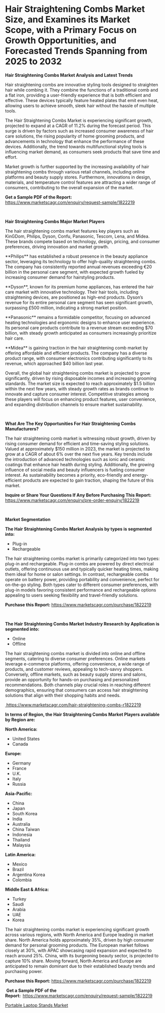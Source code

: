 <p><h1>Hair Straightening Combs Market Size, and Examines its Market Scope, with a Primary Focus on Growth Opportunities, and Forecasted Trends Spanning from 2025 to 2032</h1></p><p><strong>Hair Straightening Combs Market Analysis and Latest Trends</strong></p>
<p><p>Hair straightening combs are innovative styling tools designed to straighten hair while combing it. They combine the functions of a traditional comb and a flat iron, providing a user-friendly experience that is both efficient and effective. These devices typically feature heated plates that emit even heat, allowing users to achieve smooth, sleek hair without the hassle of multiple tools.</p><p>The Hair Straightening Combs Market is experiencing significant growth, projected to expand at a CAGR of 11.2% during the forecast period. This surge is driven by factors such as increased consumer awareness of hair care solutions, the rising popularity of home grooming products, and advancements in technology that enhance the performance of these devices. Additionally, the trend towards multifunctional styling tools is influencing market demand, as consumers seek products that save time and effort.</p><p>Market growth is further supported by the increasing availability of hair straightening combs through various retail channels, including online platforms and beauty supply stores. Furthermore, innovations in design, materials, and temperature control features are attracting a wider range of consumers, contributing to the overall expansion of the market.</p></p>
<p><strong>Get a Sample PDF of the Report:&nbsp;</strong> <a href="https://www.marketscagr.com/enquiry/request-sample/1822219?utm_campaign=2236&utm_medium=2&utm_source=Github&utm_content=ia&utm_term=07022025&utm_id=hair-straightening-combs">https://www.marketscagr.com/enquiry/request-sample/1822219</a></p>
<p>&nbsp;</p>
<p><strong>Hair Straightening Combs Major Market Players</strong></p>
<p><p>The hair straightening combs market features key players such as KinGDom, Philips, Dyson, Confu, Panasonic, Tescom, Lena, and Midea. These brands compete based on technology, design, pricing, and consumer preferences, driving innovation and market growth.</p><p>**Philips** has established a robust presence in the beauty appliance sector, leveraging its technology to offer high-quality straightening combs. The company has consistently reported annual revenues exceeding €20 billion in the personal care segment, with expected growth fueled by increasing consumer demand for hairstyling products.</p><p>**Dyson**, known for its premium home appliances, has entered the hair care market with innovative technology. Their hair tools, including straightening devices, are positioned as high-end products. Dyson’s revenue for its entire personal care segment has seen significant growth, surpassing £500 million, indicating a strong market position.</p><p>**Panasonic** remains a formidable competitor, focusing on advanced heating technologies and ergonomic designs to enhance user experience. Its personal care products contribute to a revenue stream exceeding $70 billion, with steady growth anticipated as consumers increasingly prioritize hair care.</p><p>**Midea** is gaining traction in the hair straightening comb market by offering affordable and efficient products. The company has a diverse product range, with consumer electronics contributing significantly to its revenue, which approached $40 billion last year.</p><p>Overall, the global hair straightening combs market is projected to grow significantly, driven by rising disposable incomes and increasing grooming standards. The market size is expected to reach approximately $1.5 billion within the next few years, with steady growth rates as brands continue to innovate and capture consumer interest. Competitive strategies among these players will focus on enhancing product features, user convenience, and expanding distribution channels to ensure market sustainability.</p></p>
<p>&nbsp;</p>
<p><strong>What Are The Key Opportunities For Hair Straightening Combs Manufacturers?</strong></p>
<p><p>The hair straightening comb market is witnessing robust growth, driven by rising consumer demand for efficient and time-saving styling solutions. Valued at approximately $150 million in 2023, the market is projected to grow at a CAGR of about 6% over the next five years. Key trends include the introduction of advanced technologies such as ionic and ceramic coatings that enhance hair health during styling. Additionally, the growing influence of social media and beauty influencers is fueling consumer interest. As sustainability becomes a priority, eco-friendly and energy-efficient products are expected to gain traction, shaping the future of this market.</p></p>
<p><strong>Inquire or Share Your Questions If Any Before Purchasing This Report:</strong> <a href="https://www.marketscagr.com/enquiry/pre-order-enquiry/1822219?utm_campaign=2236&utm_medium=2&utm_source=Github&utm_content=ia&utm_term=07022025&utm_id=hair-straightening-combs">https://www.marketscagr.com/enquiry/pre-order-enquiry/1822219</a></p>
<p>&nbsp;</p>
<p><strong>Market Segmentation</strong></p>
<p><strong>The Hair Straightening Combs Market Analysis by types is segmented into:</strong></p>
<p><ul><li>Plug-in</li><li>Rechargeable</li></ul></p>
<p><p>The hair straightening combs market is primarily categorized into two types: plug-in and rechargeable. Plug-in combs are powered by direct electrical outlets, offering continuous use and typically quicker heating times, making them ideal for home or salon settings. In contrast, rechargeable combs operate on battery power, providing portability and convenience, perfect for on-the-go styling. Both types cater to different consumer preferences, with plug-in models favoring consistent performance and rechargeable options appealing to users seeking flexibility and travel-friendly solutions.</p></p>
<p><strong>Purchase this Report:&nbsp;</strong><a href="https://www.marketscagr.com/purchase/1822219?utm_campaign=2236&utm_medium=2&utm_source=Github&utm_content=ia&utm_term=07022025&utm_id=hair-straightening-combs">https://www.marketscagr.com/purchase/1822219</a></p>
<p>&nbsp;</p>
<p><strong>The Hair Straightening Combs Market Industry Research by Application is segmented into:</strong></p>
<p><ul><li>Online</li><li>Offline</li></ul></p>
<p><p>The hair straightening combs market is divided into online and offline segments, catering to diverse consumer preferences. Online markets leverage e-commerce platforms, offering convenience, a wide range of products, and customer reviews, appealing to tech-savvy shoppers. Conversely, offline markets, such as beauty supply stores and salons, provide an opportunity for hands-on purchasing and personalized recommendations. Both channels play crucial roles in reaching different demographics, ensuring that consumers can access hair straightening solutions that align with their shopping habits and needs.</p></p>
<p><a href="https://www.marketscagr.com/hair-straightening-combs-r1822219?utm_campaign=2236&utm_medium=2&utm_source=Github&utm_content=ia&utm_term=07022025&utm_id=hair-straightening-combs">&nbsp;https://www.marketscagr.com/hair-straightening-combs-r1822219</a></p>
<p><strong>In terms of Region, the Hair Straightening Combs Market Players available by Region are:</strong></p>
<p>
    <p> <strong> North America: </strong>
        <ul>
            <li>United States</li>
            <li>Canada</li>
        </ul>
        </p> 
    <p> <strong> Europe: </strong>
        <ul>
            <li>Germany</li>
            <li>France</li>
            <li>U.K.</li>
            <li>Italy</li>
            <li>Russia</li>
        </ul>
        </p> 
    <p> <strong> Asia-Pacific: </strong>
        <ul>
            <li>China</li>
            <li>Japan</li>
            <li>South Korea</li>
            <li>India</li>
            <li>Australia</li>
            <li>China Taiwan</li>
            <li>Indonesia</li>
            <li>Thailand</li>
            <li>Malaysia</li>
        </ul>
        </p> 
    <p> <strong> Latin America: </strong>
        <ul>
            <li>Mexico</li>
            <li>Brazil</li>
            <li>Argentina Korea</li>
            <li>Colombia</li>
        </ul>
        </p> 
    <p> <strong> Middle East & Africa: </strong>
        <ul>
            <li>Turkey</li>
            <li>Saudi</li>
            <li>Arabia</li>
            <li>UAE</li>
            <li>Korea</li>
        </ul>
    </p>
    </p>
<p><p>The hair straightening combs market is experiencing significant growth across various regions, with North America and Europe leading in market share. North America holds approximately 35%, driven by high consumer demand for personal grooming products. The European market follows closely at 30%, with APAC showcasing rapid expansion and expected to reach around 25%. China, with its burgeoning beauty sector, is projected to capture 10% share. Moving forward, North America and Europe are anticipated to remain dominant due to their established beauty trends and purchasing power.</p></p>
<p><strong>Purchase this Report: </strong><a href="https://www.marketscagr.com/purchase/1822219?utm_campaign=2236&utm_medium=2&utm_source=Github&utm_content=ia&utm_term=07022025&utm_id=hair-straightening-combs">https://www.marketscagr.com/purchase/1822219</a></p>
<p>&nbsp;<strong>Get a Sample PDF of the Report:&nbsp;&nbsp;</strong><a href="https://www.marketscagr.com/enquiry/request-sample/1822219?utm_campaign=2236&utm_medium=2&utm_source=Github&utm_content=ia&utm_term=07022025&utm_id=hair-straightening-combs">https://www.marketscagr.com/enquiry/request-sample/1822219</a></p>
<p><strong></strong></p>
<p><p><a href="https://github.com/FahadAhmed223/Market-Research-Report-List-1/blob/main/portable-laptop-stands-market.md?utm_campaign=2236&utm_medium=2&utm_source=Github&utm_content=ia&utm_term=07022025&utm_id=hair-straightening-combs">Portable Laptop Stands Market</a></p></p>